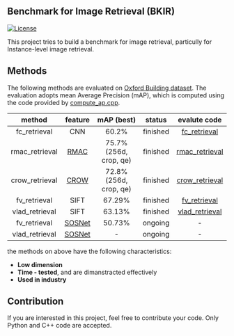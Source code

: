 ## Benchmark for Image Retrieval (BKIR)

[![License](https://img.shields.io/badge/license-BSD-blue.svg)](../LICENSE)

This project tries to build a benchmark for image retrieval, particully for Instance-level image retrieval.

## Methods

The following methods are evaluated on [Oxford Building dataset](http://www.robots.ox.ac.uk/~vgg/data/oxbuildings/). The evaluation adopts mean Average Precision (mAP), which is computed using the code provided by [compute_ap.cpp](http://www.robots.ox.ac.uk/~vgg/data/oxbuildings/compute_ap.cpp).

method | feature |  mAP (best) | status | evalute code
:---:|:---:|:---:|:---:|:---:
fc_retrieval | CNN | 60.2% | finished | [fc_retrieval](https://github.com/willard-yuan/cnn-cbir-benchmark/tree/master/fc_retrieval)
rmac_retrieval | [RMAC](https://arxiv.org/abs/1511.05879) | 75.7%(256d, crop, qe) | finished | [rmac_retrieval](https://github.com/willard-yuan/cnn-cbir-benchmark/tree/master/rmac_retrieval)
crow_retrieval | [CROW](https://arxiv.org/pdf/1512.04065.pdf) | 72.8%(256d, crop, qe) | finished | [crow_retrieval](https://github.com/willard-yuan/cnn-cbir-benchmark/tree/master/crow_retrieval)
fv_retrieval | SIFT | 67.29% | finished | [fv_retrieval](https://github.com/willard-yuan/cnn-cbir-benchmark/tree/master/fv_retrieval)
vlad_retrieval | SIFT | 63.13% | finished | [vlad_retrieval](https://github.com/willard-yuan/cnn-cbir-benchmark/tree/master/vlad_retrieval)
fv_retrieval | [SOSNet](https://github.com/scape-research/SOSNet) | 50.73% | ongoing | -
vlad_retrieval | [SOSNet](https://github.com/scape-research/SOSNet) | - | ongoing | -

the methods on above have the following characteristics:

- **Low dimension**
- **Time - tested**, and are dimanstracted effectively
- **Used in industry**

## Contribution

If you are interested in this project, feel free to contribute your code. Only Python and C++ code are accepted.
